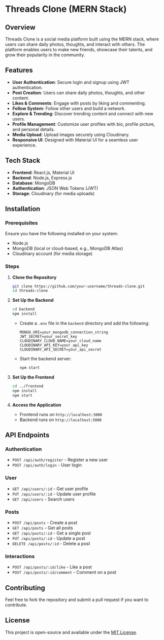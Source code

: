 # Threads Clone (MERN Stack)

## Overview
Threads Clone is a social media platform built using the MERN stack, where users can share daily photos, thoughts, and interact with others. The platform enables users to make new friends, showcase their talents, and grow their popularity in the community.

## Features
- **User Authentication**: Secure login and signup using JWT authentication.
- **Post Creation**: Users can share daily photos, thoughts, and other content.
- **Likes & Comments**: Engage with posts by liking and commenting.
- **Follow System**: Follow other users and build a network.
- **Explore & Trending**: Discover trending content and connect with new users.
- **Profile Management**: Customize user profiles with bio, profile picture, and personal details.
- **Media Upload**: Upload images securely using Cloudinary.
- **Responsive UI**: Designed with Material UI for a seamless user experience.

## Tech Stack
- **Frontend**: React.js, Material UI
- **Backend**: Node.js, Express.js
- **Database**: MongoDB
- **Authentication**: JSON Web Tokens (JWT)
- **Storage**: Cloudinary (for media uploads)

## Installation
### Prerequisites
Ensure you have the following installed on your system:
- Node.js
- MongoDB (local or cloud-based, e.g., MongoDB Atlas)
- Cloudinary account (for media storage)

### Steps
1. **Clone the Repository**
   ```sh
   git clone https://github.com/your-username/threads-clone.git
   cd threads-clone
   ```
2. **Set Up the Backend**
   ```sh
   cd backend
   npm install
   ```
   - Create a `.env` file in the `backend` directory and add the following:
     ```env
     MONGO_URI=your_mongodb_connection_string
     JWT_SECRET=your_secret_key
     CLOUDINARY_CLOUD_NAME=your_cloud_name
     CLOUDINARY_API_KEY=your_api_key
     CLOUDINARY_API_SECRET=your_api_secret
     ```
   - Start the backend server:
     ```sh
     npm start
     ```

3. **Set Up the Frontend**
   ```sh
   cd ../frontend
   npm install
   npm start
   ```

4. **Access the Application**
   - Frontend runs on `http://localhost:3000`
   - Backend runs on `http://localhost:5000`

## API Endpoints
### Authentication
- `POST /api/auth/register` - Register a new user
- `POST /api/auth/login` - User login

### User
- `GET /api/users/:id` - Get user profile
- `PUT /api/users/:id` - Update user profile
- `GET /api/users` - Search users

### Posts
- `POST /api/posts` - Create a post
- `GET /api/posts` - Get all posts
- `GET /api/posts/:id` - Get a single post
- `PUT /api/posts/:id` - Update a post
- `DELETE /api/posts/:id` - Delete a post

### Interactions
- `POST /api/posts/:id/like` - Like a post
- `POST /api/posts/:id/comment` - Comment on a post

## Contributing
Feel free to fork the repository and submit a pull request if you want to contribute.

## License
This project is open-source and available under the [MIT License](LICENSE).

